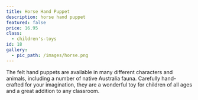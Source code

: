 ```yaml
---
title: Horse Hand Puppet
description: horse hand puppet
featured: false
price: 16.95
class:
  - children's-toys
id: 18
gallery:
  - pic_path: /images/horse.png
---
```



The felt hand puppets are available in many different characters and animals, including a number of native Australia fauna. Carefully hand-crafted for your imagination, they are a wonderful toy for children of all ages and a great addition to any classroom.
